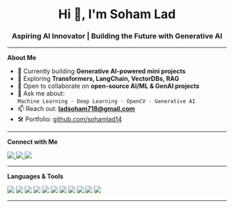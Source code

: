 <h1 align="center">Hi 👋, I'm Soham Lad</h1>
<h3 align="center">Aspiring AI Innovator | Building the Future with Generative AI</h3>

---

 **About Me**

- 🔭 Currently building **Generative AI-powered mini projects**
- 🌱 Exploring **Transformers, LangChain, VectorDBs, RAG**
- 👯 Open to collaborate on **open-source AI/ML & GenAI projects**
- 💬 Ask me about:  
  `Machine Learning · Deep Learning · OpenCV · Generative AI`
- 📫 Reach out: **ladsoham718@gmail.com**
- 🛠️ Portfolio: [github.com/sohamlad14](https://github.com/sohamlad14)

---

**Connect with Me**

<p align="left">
  <a href="https://www.linkedin.com/in/ladsoham" target="_blank">
    <img src="https://img.shields.io/badge/LinkedIn-0A66C2?style=for-the-badge&logo=linkedin&logoColor=white" />
  </a>
  <a href="https://kaggle.com/ladsoham" target="_blank">
    <img src="https://img.shields.io/badge/Kaggle-20BEFF?style=for-the-badge&logo=kaggle&logoColor=white" />
  </a>
  <a href="mailto:ladsoham718@gmail.com">
    <img src="https://img.shields.io/badge/Gmail-D14836?style=for-the-badge&logo=gmail&logoColor=white" />
  </a>
</p>

---

**Languages & Tools**

<p align="left">
  <img src="https://img.shields.io/badge/Python-3670A0?style=flat&logo=python&logoColor=ffdd54"/>
  <img src="https://img.shields.io/badge/TensorFlow-FF6F00?style=flat&logo=tensorflow&logoColor=white"/>
  <img src="https://img.shields.io/badge/scikit--learn-F7931E?style=flat&logo=scikit-learn&logoColor=white"/>
  <img src="https://img.shields.io/badge/Keras-D00000?style=flat&logo=keras&logoColor=white"/>
  <img src="https://img.shields.io/badge/OpenCV-5C3EE8?style=flat&logo=opencv&logoColor=white"/>
  <img src="https://img.shields.io/badge/Pandas-150458?style=flat&logo=pandas&logoColor=white"/>
  <img src="https://img.shields.io/badge/Seaborn-4B8BBE?style=flat&logo=python&logoColor=white"/>
  <img src="https://img.shields.io/badge/Numpy-013243?style=flat&logo=numpy&logoColor=white"/>
  <img src="https://img.shields.io/badge/Flask-000000?style=flat&logo=flask&logoColor=white"/>
  <img src="https://img.shields.io/badge/Streamlit-FE4B4B?style=flat&logo=streamlit&logoColor=white"/>
  <img src="https://img.shields.io/badge/MySQL-4479A1?style=flat&logo=mysql&logoColor=white"/>
</p>

---


